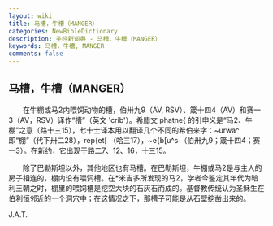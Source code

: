 ```yaml
---
layout: wiki
title: 马槽，牛槽（MANGER）
categories: NewBibleDictionary
description: 圣经新词典 - 马槽，牛槽（MANGER）
keywords: 马槽，牛槽, MANGER
comments: false
---
```


## 马槽，牛槽（MANGER）

　　在牛棚或马内喂饲动物的槽，伯卅九9（AV, RSV）、箴十四4（AV）和赛一3（AV，RSV）译作“槽”（英文 'crib'）。希腊文 phatne{ 的引申义是“马、牛棚”之意（路十三15），七十士译本用以翻译几个不同的希伯来字：~urwa^ 即“棚”（代下卅二28），rep{et[ （哈三17），~e{b[u^s （伯卅九9；箴十四4；赛一3）。在新约，它出现于路二7、12、16，十三15。

　　除了巴勒斯坦以外，其他地区也有马槽。在巴勒斯坦，牛棚或马是与主人的房子相连的，棚内设有喂饲槽。在*米吉多所发现的马，学者今鉴定其年代为暗利王朝之时，棚里的喂饲槽是挖空大块的石灰石而成的。基督教传统认为圣稣生在伯利恒邻近的一个洞穴中；在这情况之下，那槽子可能是从石壁挖凿出来的。

J.A.T.








